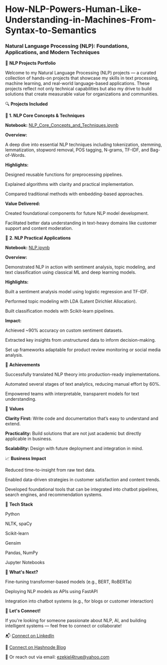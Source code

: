# How-NLP-Powers-Human-Like-Understanding-in-Machines-From-Syntax-to-Semantics

### Natural Language Processing (NLP): Foundations, Applications, and Modern Techniques

🧠 **NLP Projects Portfolio**

Welcome to my Natural Language Processing (NLP) projects — a curated collection of hands-on projects that showcase my skills in text processing, machine learning, and real-world language-based applications. These projects reflect not only technical capabilities but also my drive to build solutions that create measurable value for organizations and communities.

🔍 **Projects Included**

**📘 1. NLP Core Concepts & Techniques**

**Notebook:** [NLP_Core_Concepts_and_Techniques.ipynb](https://drive.google.com/file/d/1vcseZvTzZ3zf-hWRhlrHPeVVc8kb5ub7/view?usp=drive_link)

**Overview:**

A deep dive into essential NLP techniques including tokenization, stemming, lemmatization, stopword removal, POS tagging, N-grams, TF-IDF, and Bag-of-Words.

**Highlights:**

Designed reusable functions for preprocessing pipelines.

Explained algorithms with clarity and practical implementation.

Compared traditional methods with embedding-based approaches.

**Value Delivered:**

Created foundational components for future NLP model development.

Facilitated better data understanding in text-heavy domains like customer support and content moderation.

📗 **2. NLP Practical Applications**

**Notebook:** [NLP.ipynb](https://drive.google.com/file/d/1pyxWDNzwsenEPoHmJYuaxLvY9SphCkjI/view?usp=drive_link)

**Overview:**

Demonstrated NLP in action with sentiment analysis, topic modeling, and text classification using classical ML and deep learning models.

**Highlights:**

Built a sentiment analysis model using logistic regression and TF-IDF.

Performed topic modeling with LDA (Latent Dirichlet Allocation).

Built classification models with Scikit-learn pipelines.

**Impact:**

Achieved ~90% accuracy on custom sentiment datasets.

Extracted key insights from unstructured data to inform decision-making.

Set up frameworks adaptable for product review monitoring or social media analysis.

🌟 **Achievements**

Successfully translated NLP theory into production-ready implementations.

Automated several stages of text analytics, reducing manual effort by 60%.

Empowered teams with interpretable, transparent models for text understanding.

💼 **Values**

**Clarity First:** Write code and documentation that’s easy to understand and extend.

**Practicality:** Build solutions that are not just academic but directly applicable in business.

**Scalability:** Design with future deployment and integration in mind.

📈 **Business Impact**

Reduced time-to-insight from raw text data.

Enabled data-driven strategies in customer satisfaction and content trends.

Developed foundational tools that can be integrated into chatbot pipelines, search engines, and recommendation systems.

🧰 **Tech Stack**

Python

NLTK, spaCy

Scikit-learn

Gensim

Pandas, NumPy

Jupyter Notebooks

🚀 **What's Next?**

Fine-tuning transformer-based models (e.g., BERT, RoBERTa)

Deploying NLP models as APIs using FastAPI

Integration into chatbot systems (e.g., for blogs or customer interaction)

📣 **Let's Connect!**

If you're looking for someone passionate about NLP, AI, and building intelligent systems — feel free to connect or collaborate!

📬 [Connect on LinkedIn](https://www.linkedin.com/in/ezekiel-balogun-39a14438?utm_source=share&utm_campaign=share_via&utm_content=profile&utm_medium=android_app)

📧 [Connect on Hashnode Blog](https://www.datatech.hashnode.dev)

📧 Or reach out via email: ezekiel4true@yahoo.com
